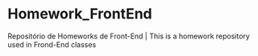 # Homework_FrontEnd
Repositório de Homeworks de Front-End | This is a homework repository used in Frond-End classes
